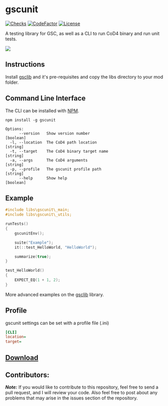 # gscunit

[![Checks](https://img.shields.io/github/checks-status/Iswenzz/gscunit/master?logo=github)](https://github.com/Iswenzz/gscunit/actions)
[![CodeFactor](https://img.shields.io/codefactor/grade/github/Iswenzz/gscunit?label=codefactor&logo=codefactor)](https://www.codefactor.io/repository/github/iswenzz/gscunit)
[![License](https://img.shields.io/github/license/Iswenzz/gscunit?color=blue&logo=gitbook&logoColor=white)](https://github.com/Iswenzz/gscunit/blob/master/LICENSE)

A testing library for GSC, as well as a CLI to run CoD4 binary and run unit tests.

![](https://i.imgur.com/CiKF8pv.png)

## Instructions
Install [gsclib](https://github.com/Iswenzz/gsclib) and it's pre-requisites and copy the libs directory to your mod folder.

## Command Line Interface
The CLI can be installed with [NPM](https://www.npmjs.com/).
```
npm install -g gscunit
```
```
Options:
      --version   Show version number                                  [boolean]
  -l, --location  The CoD4 path location                                [string]
  -t, --target    The CoD4 binary target name							[string]
  -a, --args      The CoD4 arguments                                    [string]
  -p, --profile   The gscunit profile path                              [string]
      --help      Show help                                            [boolean]
```

## Example
```c
#include libs\gscunit\_main;
#include libs\gscunit\_utils;

runTests()
{
    gscunitEnv();

	suite("Example");
	it(::test_HelloWorld, "HelloWorld");

	summarize(true);
}

test_HelloWorld()
{
	EXPECT_EQ(1 + 1, 2);
}
```
More advanced examples on the [gsclib](https://github.com/Iswenzz/gsclib/tree/master/libs/gsclib/__test__) library.

## Profile
gscunit settings can be set with a profile file (.ini)
```ini
[CLI]
location=
target=
```

## [Download](https://github.com/Iswenzz/gscunit/releases)

## Contributors:
***Note:*** If you would like to contribute to this repository, feel free to send a pull request, and I will review your code. Also feel free to post about any problems that may arise in the issues section of the repository.
